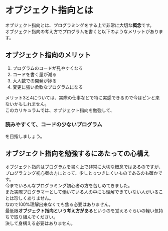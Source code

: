 # オブジェクト指向とは

オブジェクト指向とは、プログラミングをする上で非常に大切な**概念**です。  
オブジェクト指向の考え方でプログラムを書くと以下のようなメリットがあります。

## オブジェクト指向のメリット
1. プログラムのコードが見やすくなる
2. コードを書く量が減る
3. 大人数での開発が捗る
4. 変更に強い柔軟なプログラムになる

メリット3と4については、実際の仕事などで特に実感できるので今はピンと来ないかもしれません。  
このカリキュラムでは、オブジェクト指向を勉強して、  
### **読みやすくて、コードの少ないプログラム**  
を目指しましょう。

## オブジェクト指向を勉強するにあたっての心構え
オブジェクト指向はプログラムを書く上で非常に大切な概念ではあるのですが、  
プログラミング初心者の方にとって、少しとっつきにくいものであるのも確かです。  
今までいろんなプログラミング初心者の方を苦しめてきました。  
また実際プログラマーとして働いている人の中にも理解できていない人がいることは珍しくありません。  
なので100%理解出来なくても焦る必要はありません。  
最低限**オブジェクト指向という考え方がある**というのを覚えるぐらいの軽い気持ちで取り組んでください。  
決して身構える必要はありません。  
